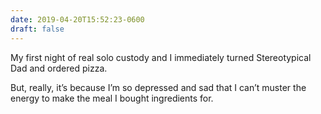 ```yaml
---
date: 2019-04-20T15:52:23-0600
draft: false
---
```




My first night of real solo custody and I immediately turned Stereotypical Dad and ordered pizza.

But, really, it’s because I’m so depressed and sad that I can’t muster the energy to make the meal I bought ingredients for.



